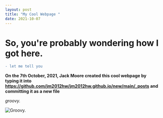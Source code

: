 ```yaml
---
layout: post
title: "My Cool Webpage "
date: 2021-10-07
---
```

# So, you're probably wondering how I got here.
```diff
- let me tell you
```
**On the 7th October, 2021, Jack Moore created this cool webpage by typing it into https://github.com/jm2012hw/jm2012hw.github.io/new/main/_posts and committing it as a new file**

_groovy._

![Groovy.](https://c.tenor.com/yNlu6JftyboAAAAC/groovy-evil.gif) 
